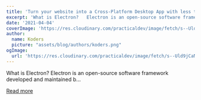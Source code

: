 ```yaml
---
title: 'Turn your website into a Cross-Platform Desktop App with less than 15 lines of code with Electron'
excerpt: 'What is Electron?   Electron is an open-source software framework developed and maintained b...'
date: '2021-04-04'
coverImage: 'https://res.cloudinary.com/practicaldev/image/fetch/s--Uld9jCaN--/c_imagga_scale,f_auto,fl_progressive,h_420,q_auto,w_1000/https://dev-to-uploads.s3.amazonaws.com/uploads/articles/x7c1qr4b2m5trzmfl3pz.png'
author:
  name: Koders
  picture: "assets/blog/authors/koders.png"
ogImage:
  url: 'https://res.cloudinary.com/practicaldev/image/fetch/s--Uld9jCaN--/c_imagga_scale,f_auto,fl_progressive,h_420,q_auto,w_1000/https://dev-to-uploads.s3.amazonaws.com/uploads/articles/x7c1qr4b2m5trzmfl3pz.png'
---
```


What is Electron?   Electron is an open-source software framework developed and maintained b...

[Read more](https://dev.to/ruppysuppy/turn-your-website-into-a-cross-platform-desktop-app-with-less-than-15-lines-of-code-with-electron-44m3)
